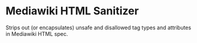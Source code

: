 Mediawiki HTML Sanitizer
========================

Strips out (or encapsulates) unsafe and disallowed tag types and attributes in Mediawiki HTML spec.

